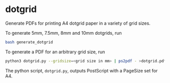 # dotgrid

Generate PDFs for printing A4 dotgrid paper in a variety of grid sizes.

To generate 5mm, 7.5mm, 8mm and 10mm dotgrids, run
```bash
bash generate_dotgrid
```

To generate a PDF for an arbitrary grid size, run
```bash
python3 dotgrid.py --gridsize=<grid size in mm> | ps2pdf - >dotgrid.pdf
```

The python script, `dotgrid.py`, outputs PostScript with a PageSize set for A4.
